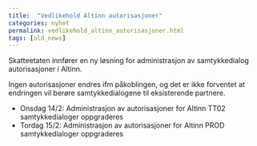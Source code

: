 ```yaml
---
title:  "Vedlikehold Altinn autorisasjoner"
categories: nyhet
permalink: vedlikehold_altinn_autorisasjoner.html
tags: [old_news]
---
```


Skatteetaten innfører en ny løsning for administrasjon av samtykkedialog autorisasjoner i Altinn. 

Ingen autorisasjoner endres ifm påkoblingen, og det er ikke forventet at endringen vil berøre samtykkedialogene til eksisterende partnere.


* Onsdag 14/2: Administrasjon av autorisasjoner for Altinn TT02 samtykkedialoger oppgraderes
* Tordag 15/2: Administrasjon av autorisasjoner for Altinn PROD samtykkedialoger oppgraderes
